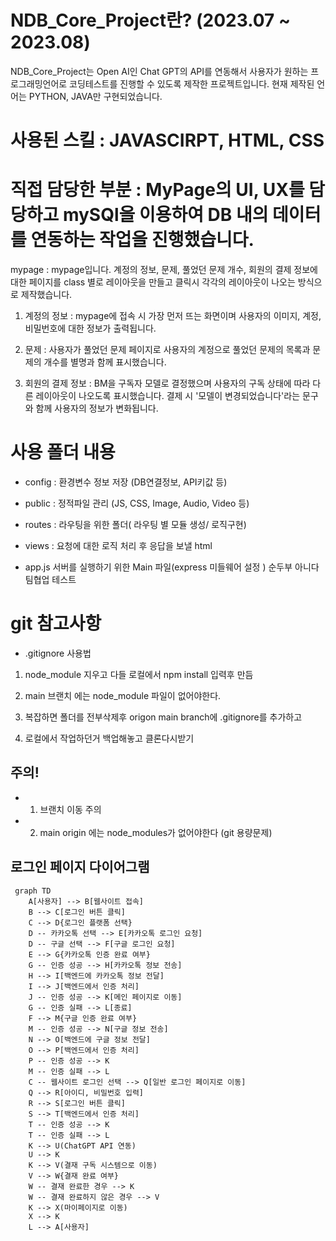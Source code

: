 # NDB_Core_Project란? (2023.07 ~ 2023.08)
NDB_Core_Project는 Open AI인 Chat GPT의 API를 연동해서 사용자가 원하는 프로그래밍언어로 코딩테스트를 진행할 수 있도록 제작한 프로젝트입니다.
현재 제작된 언어는 PYTHON, JAVA만 구현되었습니다.

# 사용된 스킬 : JAVASCIRPT, HTML, CSS 

# 직접 담당한 부분 : MyPage의 UI, UX를 담당하고 mySQl을 이용하여 DB 내의 데이터를 연동하는 작업을 진행했습니다. 

mypage : mypage입니다. 계정의 정보, 문제, 풀었던 문제 개수, 회원의 결제 정보에 대한 페이지를 class 별로 레이아웃을 만들고 클릭시 각각의 레이아웃이 나오는 방식으로 제작했습니다.

1. 계정의 정보 : mypage에 접속 시 가장 먼저 뜨는 화면이며 사용자의 이미지, 계정, 비밀번호에 대한 정보가 출력됩니다. 

2. 문제 : 사용자가 풀었던 문제 페이지로 사용자의 계정으로 풀었던 문제의 목록과 문제의 개수를 별명과 함께 표시했습니다.

3. 회원의 결제 정보 : BM을 구독자 모델로 결정했으며 사용자의 구독 상태에 따라 다른 레이아웃이 나오도록 표시했습니다. 결제 시 '모델이 변경되었습니다'라는 문구와 함께 사용자의 정보가 변화됩니다.

# 사용 폴더 내용

- config : 환경변수 정보 저장 (DB연결정보, API키값 등)

- public : 정적파일 관리 (JS, CSS, Image, Audio, Video 등)

- routes : 라우팅을 위한 폴더( 라우팅 별 모듈 생성/ 로직구현)

- views : 요청에 대한 로직 처리 후 응답을 보낼 html

- app.js 서버를 실행하기 위한 Main 파일(express 미들웨어 설정 )
  순두부 아니다 팀협업 테스트

# git 참고사항  
- .gitignore 사용법

1. node_module 지우고 다들 로컬에서 npm install 입력후 만듬

2. main 브랜치 에는 node_module 파일이 없어야한다.

3. 복잡하면 폴더를 전부삭제후 origon main branch에 .gitignore를 추가하고

4. 로컬에서 작업하던거 백업해놓고 클론다시받기

## 주의!

- 1. 브랜치 이동 주의

- 2. main origin 에는 node_modules가 없어야한다 (git 용량문제)

## 로그인 페이지 다이어그램

```mermaid
 graph TD
    A[사용자] --> B[웹사이트 접속]
    B --> C[로그인 버튼 클릭]
    C --> D{로그인 플랫폼 선택}
    D -- 카카오톡 선택 --> E[카카오톡 로그인 요청]
    D -- 구글 선택 --> F[구글 로그인 요청]
    E --> G{카카오톡 인증 완료 여부}
    G -- 인증 성공 --> H[카카오톡 정보 전송]
    H --> I[백엔드에 카카오톡 정보 전달]
    I --> J[백엔드에서 인증 처리]
    J -- 인증 성공 --> K[메인 페이지로 이동]
    G -- 인증 실패 --> L[종료]
    F --> M{구글 인증 완료 여부}
    M -- 인증 성공 --> N[구글 정보 전송]
    N --> O[백엔드에 구글 정보 전달]
    O --> P[백엔드에서 인증 처리]
    P -- 인증 성공 --> K
    M -- 인증 실패 --> L
    C -- 웹사이트 로그인 선택 --> Q[일반 로그인 페이지로 이동]
    Q --> R[아이디, 비밀번호 입력]
    R --> S[로그인 버튼 클릭]
    S --> T[백엔드에서 인증 처리]
    T -- 인증 성공 --> K
    T -- 인증 실패 --> L
    K --> U(ChatGPT API 연동)
    U --> K
    K --> V(결재 구독 시스템으로 이동)
    V --> W{결재 완료 여부}
    W -- 결재 완료한 경우 --> K
    W -- 결재 완료하지 않은 경우 --> V
    K --> X(마이페이지로 이동)
    X --> K
    L --> A[사용자]


```
